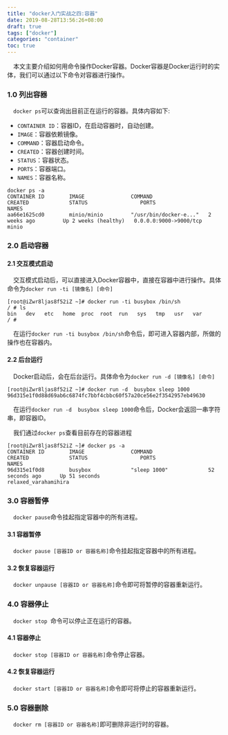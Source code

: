 ```yaml
---
title: "docker入门实战之四:容器"
date: 2019-08-28T13:56:26+08:00
draft: true
tags: ["docker"]
categories: "container"
toc: true
---
```

&emsp;本文主要介绍如何用命令操作Docker容器。Docker容器是Docker运行时的实体，我们可以通过以下命令对容器进行操作。

### 1.0 列出容器
&emsp;`docker ps`可以查询出目前正在运行的容器。具体内容如下:

- `CONTAINER ID`：容器ID，在启动容器时，自动创建。
- `IMAGE`：容器依赖镜像。
- `COMMAND`：容器启动命令。
- `CREATED`：容器创建时间。
- `STATUS`：容器状态。
- `PORTS`：容器端口。
- `NAMES`：容器名称。

```aidl
docker ps -a
CONTAINER ID        IMAGE               COMMAND                  CREATED             STATUS                 PORTS                               NAMES
aa66e1625cd0        minio/minio         "/usr/bin/docker-e..."   2 weeks ago         Up 2 weeks (healthy)   0.0.0.0:9000->9000/tcp              minio
```

### 2.0 启动容器
#### 2.1 交互模式启动
&emsp;交互模式启动后，可以直接进入Docker容器中，直接在容器中进行操作。具体命令为`docker run -ti [镜像名] [命令]`

```shell
[root@iZwr8ljas8f52iZ ~]# docker run -ti busybox /bin/sh
/ # ls
bin   dev   etc   home  proc  root  run   sys   tmp   usr   var
/ # 
```
&emsp;在运行`docker run -ti busybox /bin/sh`命令后，即可进入容器内部，所做的操作也在容器内。

#### 2.2 后台运行
&emsp;Docker启动后，会在后台运行。具体命令为`docker run -d [镜像名] [命令]`
```shell
[root@iZwr8ljas8f52iZ ~]# docker run -d  busybox sleep 1000
96d315e1f0d88d69ab6c6874fc7bbf4cbbc60f57a20ce56e2f3542957eb49630
```
&emsp;在运行`docker run -d  busybox sleep 1000`命令后，Docker会返回一串字符串，即容器ID。

&emsp;我们通过`docker ps`查看目前存在的容器进程
```shell
[root@iZwr8ljas8f52iZ ~]# docker ps -a
CONTAINER ID        IMAGE               COMMAND                  CREATED             STATUS                 PORTS                               NAMES
96d315e1f0d8        busybox             "sleep 1000"             52 seconds ago      Up 51 seconds                                              relaxed_varahamihira
```

### 3.0 容器暂停
&emsp;`docker pause`命令挂起指定容器中的所有进程。

#### 3.1 容器暂停
&emsp;`docker pause [容器ID or 容器名称]`命令挂起指定容器中的所有进程。


#### 3.2 恢复容器运行
&emsp;`docker unpause [容器ID or 容器名称]`命令即可将暂停的容器重新运行。

### 4.0 容器停止
&emsp;`docker stop `命令可以停止正在运行的容器。

#### 4.1 容器停止
&emsp;`docker stop [容器ID or 容器名称]`命令停止容器。


#### 4.2 恢复容器运行
&emsp;`docker start [容器ID or 容器名称]`命令即可将停止的容器重新运行。

### 5.0 容器删除
&emsp;`docker rm [容器ID or 容器名称]`即可删除非运行时的容器。